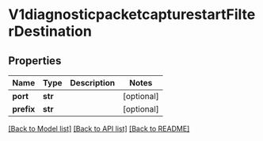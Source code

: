 # V1diagnosticpacketcapturestartFilterDestination

## Properties
Name | Type | Description | Notes
------------ | ------------- | ------------- | -------------
**port** | **str** |  | [optional] 
**prefix** | **str** |  | [optional] 

[[Back to Model list]](../README.md#documentation-for-models) [[Back to API list]](../README.md#documentation-for-api-endpoints) [[Back to README]](../README.md)


